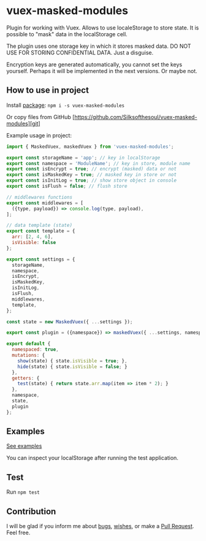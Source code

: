 # vuex-masked-modules
Plugin for working with Vuex. Allows to use localeStorage to store state. It is possible to "mask" data in the localStorage cell.

The plugin uses one storage key in which it stores masked data. DO NOT USE FOR STORING CONFIDENTIAL DATA. Just a disguise.

Encryption keys are generated automatically, you cannot set the keys yourself. Perhaps it will be implemented in the next versions. Or maybe not.

## How to use in project

Install [package][npm]:
`npm i -s vuex-masked-modules`

Or copy files from GitHub [https://github.com/Silksofthesoul/vuex-masked-modules][git]

Example usage in project:
```javascript
import { MaskedVuex, maskedVuex } from 'vuex-masked-modules';

export const storageName = 'app'; // key in localStorage
export const namespace = 'ModuleName'; // key in store, module name
export const isEncrypt = true; // encrypt (masked) data or not
export const isMaskedKey = true; // masked key in store or not
export const isInitLog = true; // show store object in console
export const isFlush = false; // flush store

// middlewares functions
export const middlewares = [
  ({type, payload}) => console.log(type, payload),
];

// data template (state)
export const template = {
  arr: [2, 4, 6],
  isVisible: false
};

export const settings = {
  storageName,
  namespace,
  isEncrypt,
  isMaskedKey,
  isInitLog,
  isFlush,
  middlewares,
  template,
};

const state = new MaskedVuex({ ...settings });

export const plugin = ({namespace}) => maskedVuex({ ...settings, namespace });

export default {
  namespaced: true,
  mutations: {
    show(state) { state.isVisible = true; },
    hide(state) { state.isVisible = false; }
  },
  getters: {
    test(state) { return state.arr.map(item => item * 2); }
  },
  namespace,
  state,
  plugin
};
```

## Examples

[See examples][examples]

You can inspect your localStorage after running the test application.

## Test

Run `npm test`

## Contribution

I will be glad if you inform me about [bugs][issues], [wishes][issues], or make a [Pull Request][PR]. Feel free.

[examples]: https://github.com/Silksofthesoul/vuex-masked-modules/tree/main/examples
[git]: https://github.com/Silksofthesoul/vuex-masked-modules
[npm]: https://www.npmjs.com/package/vuex-masked-modules
[issues]: https://github.com/Silksofthesoul/vuex-masked-modules/issues
[PR]: https://github.com/Silksofthesoul/vuex-masked-modules/pulls
